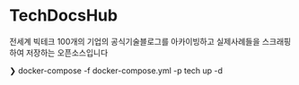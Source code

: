 # TechDocsHub

전세계 빅테크 100개의 기업의 공식기술블로그를 아카이빙하고 실제사례들을 스크래핑하여 저장하는 오픈소스입니다

❯ docker-compose -f docker-compose.yml -p tech up -d
